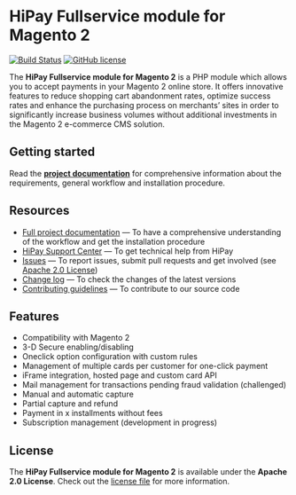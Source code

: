 # HiPay Fullservice module for Magento 2

[![Build Status](https://hook.hipay.org/badge-ci/build/pi-ecommerce/hipay-fullservice-sdk-magento2/develop?service=github)](https://hook.hipay.org/badge-ci/build/pi-ecommerce/hipay-fullservice-sdk-magento2/develop?service=github)
[![GitHub license](https://img.shields.io/badge/license-Apache%202-blue.svg)](https://raw.githubusercontent.com/hipay/hipay-fullservice-sdk-magento2/master/LICENSE.md)

The **HiPay Fullservice module for Magento 2** is a PHP module which allows you to accept payments in your Magento 2 online store. It offers innovative features to reduce shopping cart abandonment rates, optimize success rates and enhance the purchasing process on merchants’ sites in order to significantly increase business volumes without additional investments in the Magento 2 e-commerce CMS solution.

## Getting started

Read the **[project documentation][doc-home]** for comprehensive information about the requirements, general workflow and installation procedure.

## Resources
- [Full project documentation][doc-home] — To have a comprehensive understanding of the workflow and get the installation procedure
- [HiPay Support Center][hipay-help] — To get technical help from HiPay
- [Issues][project-issues] — To report issues, submit pull requests and get involved (see [Apache 2.0 License][project-license])
- [Change log][project-changelog] — To check the changes of the latest versions
- [Contributing guidelines][project-contributing] — To contribute to our source code

## Features

- Compatibility with Magento 2
- 3-D Secure enabling/disabling
- Oneclick option configuration with custom rules
- Management of multiple cards per customer for one-click payment
- iFrame integration, hosted page and custom card API
- Mail management for transactions pending fraud validation (challenged)
- Manual and automatic capture
- Partial capture and refund
- Payment in x installments without fees
- Subscription management (development in progress)

## License

The **HiPay Fullservice module for Magento 2** is available under the **Apache 2.0 License**. Check out the [license file][project-license] for more information.

[doc-home]: https://developer.hipay.com/doc/hipay-fullservice-sdk-magento2/

[hipay-help]: http://help.hipay.com

[project-issues]: https://github.com/hipay/hipay-fullservice-sdk-magento2/issues
[project-license]: LICENSE.md
[project-changelog]: CHANGELOG.md
[project-contributing]: CONTRIBUTING.md

